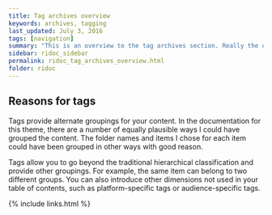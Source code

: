 ```yaml
---
title: Tag archives overview
keywords: archives, tagging
last_updated: July 3, 2016
tags: [navigation]
summary: "This is an overview to the tag archives section. Really the only reason this section is listed explicitly in the TOC here is to demonstrate how to add a third-level to the navigation."
sidebar: ridoc_sidebar
permalink: ridoc_tag_archives_overview.html
folder: ridoc
---
```


## Reasons for tags

Tags provide alternate groupings for your content. In the documentation for this theme, there are a number of equally plausible ways I could have grouped the content. The folder names and items I chose for each item could have been grouped in other ways with good reason.

Tags allow you to go beyond the traditional hierarchical classification and provide other groupings. For example, the same item can belong to two different groups. You can also introduce other dimensions not used in your table of contents, such as platform-specific tags or audience-specific tags.

{% include links.html %}
